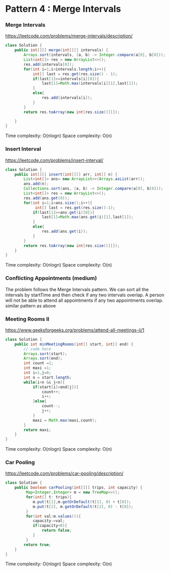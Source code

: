 # Pattern 4 : Merge Intervals
### Merge Intervals
https://leetcode.com/problems/merge-intervals/description/
````java
class Solution {
    public int[][] merge(int[][] intervals) {
        Arrays.sort(intervals, (a, b) -> Integer.compare(a[0], b[0]));
        List<int[]> res = new ArrayList<>();
        res.add(intervals[0]);
        for(int i=1;i<intervals.length;i++){
            int[] last = res.get(res.size() - 1);
            if(last[1]>=intervals[i][0]){
                last[1]=Math.max(intervals[i][1],last[1]);
            }
            else{
                res.add(intervals[i]);
            }
        }
        return res.toArray(new int[res.size()][]);

    }
}
````
Time complexity: O(nlogn)
Space complexity: O(n)
### Insert Interval
https://leetcode.com/problems/insert-interval/
```java
class Solution {
    public int[][] insert(int[][] arr, int[] n) {
        List<int[]> ans= new ArrayList<>(Arrays.asList(arr));
        ans.add(n);
        Collections.sort(ans, (a, b) -> Integer.compare(a[0], b[0]));
        List<int[]> res = new ArrayList<>();
        res.add(ans.get(0));
        for(int i=1;i<ans.size();i++){
             int[] last = res.get(res.size()-1);
            if(last[1]>=ans.get(i)[0]){
                last[1]=Math.max(ans.get(i)[1],last[1]);
            }
            else{
                res.add(ans.get(i));
            }
        }
        return res.toArray(new int[res.size()][]);
    }
}
```
Time complexity: O(nlogn)
Space complexity: O(n)
### Conflicting Appointments (medium)
The problem follows the Merge Intervals pattern. We can sort all the intervals by startTime and then check if any two intervals overlap. A person will not be able to attend all appointments if any two appointments overlap.
similar pattern as above

### Meeting Rooms II
https://www.geeksforgeeks.org/problems/attend-all-meetings-ii/1
```java
class Solution {
    public int minMeetingRooms(int[] start, int[] end) {
        // code here
        Arrays.sort(start);
        Arrays.sort(end);
        int count =1;
        int maxi =1;
        int i=1,j=0;
        int n = start.length;
        while(i<n && j<n){
            if(start[i]<end[j]){
                count++;
                i++;
            }else{
                count--;
                j++;
            }
            maxi = Math.max(maxi,count);
        }
        return maxi;
    }
}
```
Time complexity: O(nlogn)
Space complexity: O(n)
### Car Pooling
https://leetcode.com/problems/car-pooling/description/
```java
class Solution {
    public boolean carPooling(int[][] trips, int capacity) {
         Map<Integer,Integer> m = new TreeMap<>();
         for(int[] t: trips){
            m.put(t[1],m.getOrDefault(t[1], 0) + t[0]);
            m.put(t[2], m.getOrDefault(t[2], 0) - t[0]);
         }
         for(int val:m.values()){
            capacity-=val;
            if(capacity<0){
                return false;
            }
         }
        return true;
    }
}
```
Time complexity: O(nlogn)
Space complexity: O(n)
